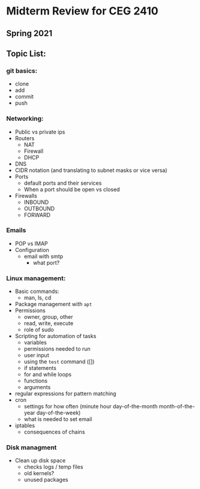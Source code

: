 # Midterm Review for CEG 2410
## Spring 2021

## Topic List:

### git basics:
- clone
- add
- commit
- push

### Networking:
- Public vs private ips
- Routers
    - NAT
    - Firewall
    - DHCP
- DNS
- CIDR notation (and translating to subnet masks or vice versa)
- Ports
    - default ports and their services
    - When a port should be open vs closed
- Firewalls
    - INBOUND
    - OUTBOUND
    - FORWARD

### Emails
- POP vs IMAP
- Configuration
    - email with smtp
        - what port?

### Linux management:
- Basic commands:
    - man, ls, cd
- Package management with `apt`
- Permissions
    - owner, group, other
    - read, write, execute
    - role of sudo
- Scripting for automation of tasks
    - variables
    - permissions needed to run
    - user input
    - using the `test` command ([])
    - if statements
    - for and while loops
    - functions
    - arguments
- regular expressions for pattern matching
- cron 
    - settings for how often (minute hour day-of-the-month month-of-the-year day-of-the-week)
    - what is needed to set email
- iptables
    - consequences of chains

### Disk managment
- Clean up disk space
    - checks logs / temp files
    - old kernels?
    - unused packages
